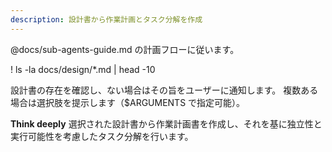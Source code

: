 ```yaml
---
description: 設計書から作業計画とタスク分解を作成
---
```


@docs/sub-agents-guide.md の計画フローに従います。

! ls -la docs/design/*.md | head -10

設計書の存在を確認し、ない場合はその旨をユーザーに通知します。
複数ある場合は選択肢を提示します（$ARGUMENTS で指定可能）。

**Think deeply** 選択された設計書から作業計画書を作成し、それを基に独立性と実行可能性を考慮したタスク分解を行います。